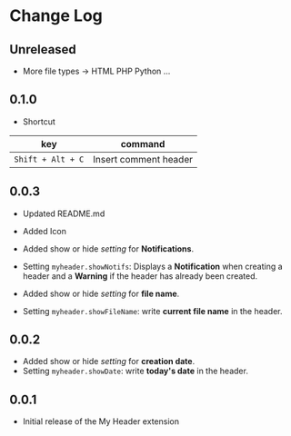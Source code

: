# Change Log

## Unreleased

- More file types -> HTML PHP Python ...

## 0.1.0

- Shortcut

| key               | command               |
| ----------------- | --------------------- |
| `Shift + Alt + C` | Insert comment header |

## 0.0.3

- Updated README.md

- Added Icon

- Added show or hide *setting* for **Notifications**.
- Setting `myheader.showNotifs`: Displays a **Notification** when creating a header and a **Warning** if the header has already been created.

- Added show or hide *setting* for **file name**.
- Setting `myheader.showFileName`: write **current file name** in the header.

## 0.0.2

- Added show or hide *setting* for **creation date**.
- Setting `myheader.showDate`: write **today's date** in the header.

## 0.0.1

- Initial release of the My Header extension
